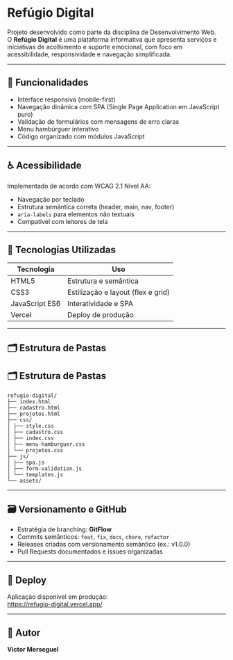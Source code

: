 # Refúgio Digital

Projeto desenvolvido como parte da disciplina de Desenvolvimento Web.  
O **Refúgio Digital** é uma plataforma informativa que apresenta serviços e iniciativas de acolhimento e suporte emocional, com foco em acessibilidade, responsividade e navegação simplificada.

---

## 🎯 Funcionalidades

- Interface responsiva (mobile-first)
- Navegação dinâmica com SPA (Single Page Application em JavaScript puro)
- Validação de formulários com mensagens de erro claras
- Menu hambúrguer interativo
- Código organizado com módulos JavaScript

---

## ♿ Acessibilidade

Implementado de acordo com WCAG 2.1 Nível AA:

- Navegação por teclado
- Estrutura semântica correta (header, main, nav, footer)
- `aria-labels` para elementos não textuais
- Compatível com leitores de tela

---

## 🚀 Tecnologias Utilizadas

| Tecnologia     | Uso                                |
| -------------- | ---------------------------------- |
| HTML5          | Estrutura e semântica              |
| CSS3           | Estilização e layout (flex e grid) |
| JavaScript ES6 | Interatividade e SPA               |
| Vercel         | Deploy de produção                 |

---

## 🗂️ Estrutura de Pastas

## 🗂️ Estrutura de Pastas

```
refugio-digital/
├── index.html
├── cadastro.html
├── projetos.html
├── css/
│ ├── style.css
│ ├── cadastro.css
│ ├── index.css
│ ├── menu-hamburguer.css
│ └── projetos.css
├── js/
│ ├── spa.js
│ ├── form-validation.js
│ └── templates.js
└── assets/
```

---

## 🗃️ Versionamento e GitHub

- Estratégia de branching: **GitFlow**
- Commits semânticos: `feat`, `fix`, `docs`, `chore`, `refactor`
- Releases criadas com versionamento semântico (ex.: v1.0.0)
- Pull Requests documentados e issues organizadas

---

## 🔗 Deploy

Aplicação disponível em produção:  
https://refugio-digital.vercel.app/

---

## 👤 Autor

**Victor Merseguel**
